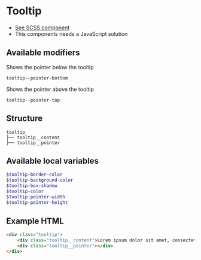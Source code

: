 # Tooltip
- [See SCSS component](../../scss/components/_tooltip.scss)
- This components needs a JavaScript solution

## Available modifiers
Shows the pointer below the tooltip
```
tooltip--pointer-bottom
```
Shows the pointer above the tooltip
```
tooltip--pointer-top
```

## Structure
```
tooltip
├── tooltip__content
├── tooltip__pointer
```

## Available local variables
```scss
$tooltip-border-color
$tooltip-background-color
$tooltip-box-shadow
$tooltip-color
$tooltip-pointer-width
$tooltip-pointer-height
```

## Example HTML
```html
<div class="tooltip">
	<div class="tooltip__content">Lorem ipsum dolor sit amet, consectetur adipisicing elit, sed do eiusmod tempor incididunt ut labore et dolore magna aliqua.</div>
	<div class="tooltip__pointer"></div>
</div>
```
